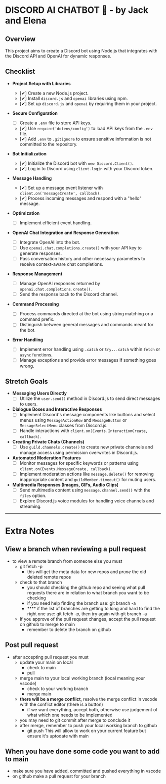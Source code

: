 # DISCORD **AI CHATBOT** 🤖 - by Jack and Elena

## Overview
This project aims to create a Discord bot using Node.js that integrates with the Discord API and OpenAI for dynamic responses.

## Checklist

- **Project Setup with Libraries**
  - [✔] Create a new Node.js project.
  - [✔] Install `discord.js` and `openai` libraries using npm.
  - [✔] Set up `discord.js` and `openai` by requiring them in your project.
  
- **Secure Configuration**
  - [ ] Create a `.env` file to store API keys.
  - [✔] Use `require('dotenv/config')` to load API keys from the `.env` file.
  - [✔] Add `.env` to `.gitignore` to ensure sensitive information is not committed to the repository.

- **Bot Initialization**
  - [✔] Initialize the Discord bot with `new Discord.Client()`.
  - [✔] Log in to Discord using `client.login` with your Discord token.

- **Message Handling**
  - [✔] Set up a message event listener with `client.on('messageCreate', callback)`.
  - [✔] Process incoming messages and respond with a "hello" message.

- **Optimization**
  - [ ] Implement efficient event handling.

- **OpenAI Chat Integration and Response Generation**
  - [ ] Integrate OpenAI into the bot.
  - [ ] Use `openai.chat.completions.create()` with your API key to generate responses.
  - [ ] Pass conversation history and other necessary parameters to receive context-aware chat completions.

- **Response Management**
  - [ ] Manage OpenAI responses returned by `openai.chat.completions.create()`.
  - [ ] Send the response back to the Discord channel.

- **Command Processing**
  - [ ] Process commands directed at the bot using string matching or a command prefix.
  - [ ] Distinguish between general messages and commands meant for the bot.

- **Error Handling**
  - [ ] Implement error handling using `.catch` or `try...catch` within `fetch` or `async` functions.
  - [ ] Manage exceptions and provide error messages if something goes wrong.

## Stretch Goals

- **Messaging Users Directly**
  - [ ] Utilize the `user.send()` method in Discord.js to send direct messages to users.

- **Dialogue Boxes and Interactive Responses**
  - [ ] Implement Discord's message components like buttons and select menus using `MessageActionRow` and `MessageButton` or `MessageSelectMenu` classes from Discord.js.
  - [ ] Handle interactions with `client.on(Events.InteractionCreate, callback)`.

- **Creating Private Chats (Channels)**
  - [ ] Use `guild.channels.create()` to create new private channels and manage access using permission overwrites in Discord.js.

- **Automated Moderation Features**
  - [ ] Monitor messages for specific keywords or patterns using `client.on(Events.MessageCreate, callback)`.
  - [ ] Implement moderation actions like `message.delete()` for removing inappropriate content and `guildMember.timeout()` for muting users.

- **Multimedia Responses (Images, GIFs, Audio Clips)**
  - [ ] Send multimedia content using `message.channel.send()` with the `files` option.
  - [ ] Explore Discord.js voice modules for handling voice channels and streaming.

---

    
# Extra Notes

## View a branch when reviewing a pull request
- to view a remote branch from someone else you must
    - git fetch -p
        - this will get the meta data for new repos and *prune* the old deleted remote repos
    - check to that branch
        - you should checking the github repo and seeing what pull requests there are in relation to what branch you want to be checking
        - if you need help finding the branch use:  git branch -a
        - **** if the list of branches are getting to long and hard to find the right one use: git fetch -p, then try again with git branch -a
    - If you approve of the pull request changes, accept the pull request on github to merge to main
        - remember to delete the branch on github
## Post pull request
- after accepting pull request you must
    - update your main on local
        - check to main
        - pull
    - merge main to your local working branch (local meaning your vscode)
        - check to your working branch
        - merge main
    - **there will be a merge conflict**, resolve the merge conflict in vscode with the conflict editor (there is a button)
        - if we want everything, accept both, otherwise use judgement of what which one needs to be implemented
    - you may need to git commit after merge to conclude it
    - after merge, remember to push your local working branch to github
        - git push
This will allow to work on your current feature but ensure it's uptodate with main
## When you have done some code you want to add to main
- make sure you have added, committed and pushed everything in vscode
- on github make a pull request for your branch
